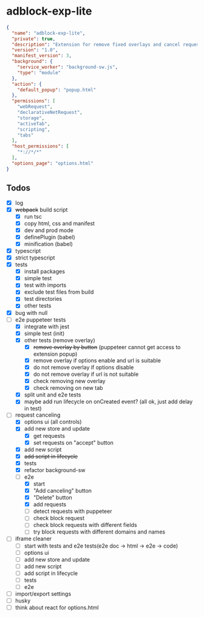 # adblock-exp-lite

```json
{
  "name": "adblock-exp-lite",
  "private": true,
  "description": "Extension for remove fixed overlays and cancel requests",
  "version": "1.0",
  "manifest_version": 3,
  "background": {
    "service_worker": "background-sw.js",
    "type": "module"
  },
  "action": {
    "default_popup": "popup.html"
  },
  "permissions": [
    "webRequest",
    "declarativeNetRequest",
    "storage",
    "activeTab",
    "scripting",
    "tabs"
  ],
  "host_permissions": [
    "*://*/*"
  ],
  "options_page": "options.html"
}

```

## Todos
- [x] log
- [x] ~~webpack~~ build script
  - [x] run tsc 
  - [x] copy html, css and manifest
  - [x] dev and prod mode
  - [x] definePlugin (babel)
  - [x] minification (babel)
- [x] typescript
- [x] strict typescript
- [x] tests
  - [x] install packages
  - [x] simple test
  - [x] test with imports
  - [x] exclude test files from build
  - [x] test directories
  - [x] other tests
- [x] bug with null
- [ ] e2e puppeteer tests
  - [x] integrate with jest
  - [x] simple test (init)
  - [x] other tests (remove overlay)
    - [x] ~~remove overlay by button~~ (puppeteer cannot get access to extension popup)
    - [x] remove overlay if options enable and url is suitable
    - [x] do not remove overlay if options disable
    - [x] do not remove overlay if url is not suitable
    - [x] check removing new overlay
    - [x] check removing on new tab
  - [x] split unit and e2e tests
  - [x] maybe add run lifecycle on onCreated event? (all ok, just add delay in test)
- [ ] request canceling
  - [x] options ui (all controls)
  - [x] add new store and update
    - [x] get requests
    - [x] set requests on "accept" button
  - [x] add new script
  - [x] ~~add script in lifecycle~~
  - [x] tests
  - [x] refactor background-sw
  - [ ] e2e
      - [x] start
      - [x] "Add canceling" button
      - [x] "Delete" button
      - [x] add requests
      - [ ] detect requests with puppeteer
      - [ ] check block request
      - [ ] check block requests with different fields
      - [ ] try block requests with different domains and names
- [ ] iframe cleaner
  - [ ] start with tests and e2e tests(e2e doc -> html -> e2e -> code) 
  - [ ] options ui
  - [ ] add new store and update
  - [ ] add new script
  - [ ] add script in lifecycle
  - [ ] tests
  - [ ] e2e
- [ ] import/export settings 
- [ ] husky
- [ ] think about react for options.html
